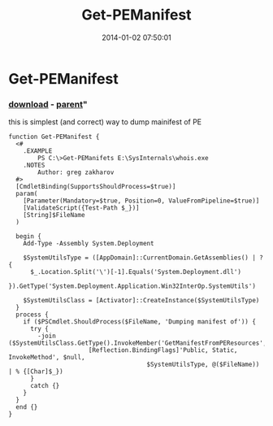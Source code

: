 ﻿---
pid:            4759
parent:         4756
children:       
poster:         greg zakharov
title:          Get-PEManifest
date:           2014-01-02 07:50:01
format:         posh
---

# Get-PEManifest

### [download](4759.ps1) - [parent](4756.md)"

this is simplest (and correct) way to dump mainifest of PE

```posh
function Get-PEManifest {
  <#
    .EXAMPLE
        PS C:\>Get-PEManifets E:\SysInternals\whois.exe
    .NOTES
        Author: greg zakharov
  #>
  [CmdletBinding(SupportsShouldProcess=$true)]
  param(
    [Parameter(Mandatory=$true, Position=0, ValueFromPipeline=$true)]
    [ValidateScript({Test-Path $_})]
    [String]$FileName
  )
  
  begin {
    Add-Type -Assembly System.Deployment
    
    $SystemUtilsType = ([AppDomain]::CurrentDomain.GetAssemblies() | ? {
      $_.Location.Split('\')[-1].Equals('System.Deployment.dll')
    }).GetType('System.Deployment.Application.Win32InterOp.SystemUtils')
    
    $SystemUtilsClass = [Activator]::CreateInstance($SystemUtilsType)
  }
  process {
    if ($PSCmdlet.ShouldProcess($FileName, 'Dumping manifest of')) {
      try {
        -join ($SystemUtilsClass.GetType().InvokeMember('GetManifestFromPEResources',
                      [Reflection.BindingFlags]'Public, Static, InvokeMethod', $null,
                                      $SystemUtilsType, @($FileName)) | % {[Char]$_})
      }
      catch {}
    }
  }
  end {}
}
```
